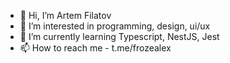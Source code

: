 - 👋 Hi, I’m Artem Filatov
- 👀 I’m interested in programming, design, ui/ux
- 🌱 I’m currently learning Typescript, NestJS, Jest
- 📫 How to reach me - t.me/frozealex

<!---
froze0451/froze0451 is a ✨ special ✨ repository because its `README.md` (this file) appears on your GitHub profile.
You can click the Preview link to take a look at your changes.
--->
